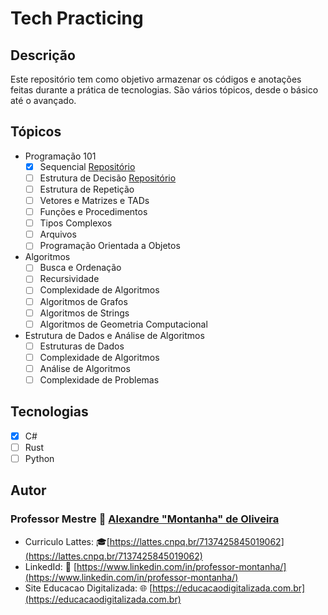# Tech Practicing

## Descrição

Este repositório tem como objetivo armazenar os códigos e anotações feitas durante a prática de tecnologias. São vários tópicos, desde o básico até o avançado.

## Tópicos

- Programação 101
  - [x] Sequencial [Repositório](https://github.com/tech-practices/-tech-practices/tree/main/programacao101/sequencia)
  - [ ] Estrutura de Decisão [Repositório](https://github.com/tech-practices/-tech-practices/tree/main/programacao101/decisao)
  - [ ] Estrutura de Repetição
  - [ ] Vetores e Matrizes e TADs
  - [ ] Funções e Procedimentos
  - [ ] Tipos Complexos
  - [ ] Arquivos
  - [ ] Programação Orientada a Objetos
- Algoritmos
  - [ ] Busca e Ordenação
  - [ ] Recursividade
  - [ ] Complexidade de Algoritmos
  - [ ] Algoritmos de Grafos
  - [ ] Algoritmos de Strings
  - [ ] Algoritmos de Geometria Computacional
- Estrutura de Dados e Análise de Algoritmos
  - [ ] Estruturas de Dados
  - [ ] Complexidade de Algoritmos
  - [ ] Análise de Algoritmos
  - [ ] Complexidade de Problemas
  
## Tecnologias

- [x] C#
- [ ] Rust
- [ ] Python

## Autor

### Professor Mestre :email: [Alexandre "Montanha" de Oliveira](mailto:alexandre@educacaodigitalizada.com.br)

- Curriculo Lattes: :mortar_board:[https://lattes.cnpq.br/7137425845019062](https://lattes.cnpq.br/7137425845019062)
- LinkedId: :briefcase: [https://www.linkedin.com/in/professor-montanha/](https://www.linkedin.com/in/professor-montanha/)
- Site Educacao Digitalizada: :globe_with_meridians: [https://educacaodigitalizada.com.br](https://educacaodigitalizada.com.br)
